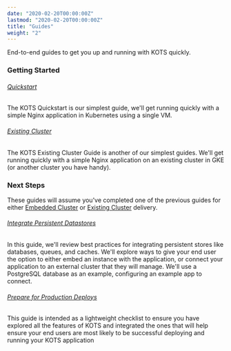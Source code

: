 ```yaml
---
date: "2020-02-20T00:00:00Z"
lastmod: "2020-02-20T00:00:00Z"
title: "Guides"
weight: "2"
---
```


End-to-end guides to get you up and running with KOTS quickly.

### Getting Started

###### [Quickstart](/vendor/guides/quickstart)

The KOTS Quickstart is our simplest guide, we'll get running quickly with a simple Nginx application in Kubernetes using a single VM. 

###### [Existing Cluster](/vendor/guides/existing-cluster)

The KOTS Existing Cluster Guide is another of our simplest guides. We'll get running quickly with a simple Nginx application on an existing cluster in GKE (or another cluster you have handy). 


### Next Steps

These guides will assume you've completed one of the previous guides for either [Embedded Cluster](/vendor/guides/quickstart) or [Existing Cluster](/vendor/guides/existing-cluster) delivery.

###### [Integrate Persistent Datastores](/vendor/guides/persistent-datastores)

In this guide, we'll review best practices for integrating persistent stores like databases, queues, and caches. We'll explore ways to give your end user the option to either embed an instance with the application, or connect your application to an external cluster that they will manage. We'll use a PostgreSQL database as an example, configuring an example app to connect.

###### [Prepare for Production Deploys](/vendor/guides/production-ready)

This guide is intended as a lightweight checklist to ensure you have explored all the features of KOTS and integrated the ones that will help ensure your end users are most likely to be successful deploying and running your KOTS application

<!-- Coming Soon!

###### [Package a Helm Chart](/vendor/guides/helm-chart)

In this guide, we'll explore how you can leverage the wealth of software bundled using Helm to integrate an off-the-shelf application into your KOTS app bundle. We'll use the Consul helm chart as an example in this case.

###### [Integrate Collectors and Analyzers for Troubleshooting](/vendor/guides/troubleshoot-support-bundle)

###### [Add custom Prometheus Graphs](/vendor/guides/prometheus-graphs)

###### [Manage Customer Entitlements](/vendor/guides/entitlements)

## Advanced

###### [Runtime License Validation](/vendor/guides/runtime-license-validation)

#### [Advanced Embedded Cluster Usage](/vendor/guides/advanced-embedded-cluster)

- locking component versions
- staging Installer YAMLs through Unstable/Beta/Stable channels
- manging YAML in git repo
- preflight checks for embedded components when running in existing cluster (e.g. storageclass)

#### [Airgapped Existing Cluster](/vendor/guides/operator-airgap)

#### [Deploy an Operator to an airgapped cluster](/vendor/guides/operator-airgap)

#### [Deploy a Helm Chart to an airgapped cluster](/vendor/guides/helm-airgap)

#### [Deploy a Custom Preflight Check](/vendor/guides/custom-preflight)

#### [GitOps Workflow](/vendor/guides/gitops)

(Coming soon)

-->
